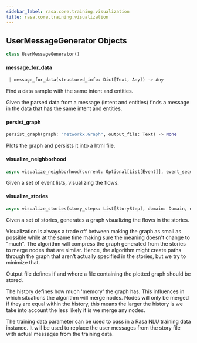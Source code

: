 ```yaml
---
sidebar_label: rasa.core.training.visualization
title: rasa.core.training.visualization
---
```

## UserMessageGenerator Objects

```python
class UserMessageGenerator()
```

#### message\_for\_data

```python
 | message_for_data(structured_info: Dict[Text, Any]) -> Any
```

Find a data sample with the same intent and entities.

Given the parsed data from a message (intent and entities) finds a
message in the data that has the same intent and entities.

#### persist\_graph

```python
persist_graph(graph: "networkx.Graph", output_file: Text) -> None
```

Plots the graph and persists it into a html file.

#### visualize\_neighborhood

```python
async visualize_neighborhood(current: Optional[List[Event]], event_sequences: List[List[Event]], output_file: Optional[Text] = None, max_history: int = 2, interpreter: NaturalLanguageInterpreter = RegexInterpreter(), nlu_training_data: Optional["TrainingData"] = None, should_merge_nodes: bool = True, max_distance: int = 1, fontsize: int = 12)
```

Given a set of event lists, visualizing the flows.

#### visualize\_stories

```python
async visualize_stories(story_steps: List[StoryStep], domain: Domain, output_file: Optional[Text], max_history: int, interpreter: NaturalLanguageInterpreter = RegexInterpreter(), nlu_training_data: Optional["TrainingData"] = None, should_merge_nodes: bool = True, fontsize: int = 12)
```

Given a set of stories, generates a graph visualizing the flows in the
stories.

Visualization is always a trade off between making the graph as small as
possible while
at the same time making sure the meaning doesn&#x27;t change to &quot;much&quot;. The
algorithm will
compress the graph generated from the stories to merge nodes that are
similar. Hence,
the algorithm might create paths through the graph that aren&#x27;t actually
specified in the
stories, but we try to minimize that.

Output file defines if and where a file containing the plotted graph
should be stored.

The history defines how much &#x27;memory&#x27; the graph has. This influences in
which situations the
algorithm will merge nodes. Nodes will only be merged if they are equal
within the history, this
means the larger the history is we take into account the less likely it
is we merge any nodes.

The training data parameter can be used to pass in a Rasa NLU training
data instance. It will
be used to replace the user messages from the story file with actual
messages from the training data.

